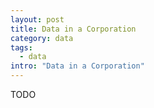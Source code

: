 ```yaml
---
layout: post
title: Data in a Corporation
category: data
tags:
  - data
intro: "Data in a Corporation"
---
```



TODO